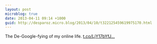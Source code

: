 ```yaml
---
layout: post
microblog: true
date: 2013-04-11 09:14 +1000
guid: http://desparoz.micro.blog/2013/04/10/t322125459619975170.html
---
```

The De-Google-fying of my online life. [t.co/LjY17bYfJ...](http://t.co/LjY17bYfJ5)
